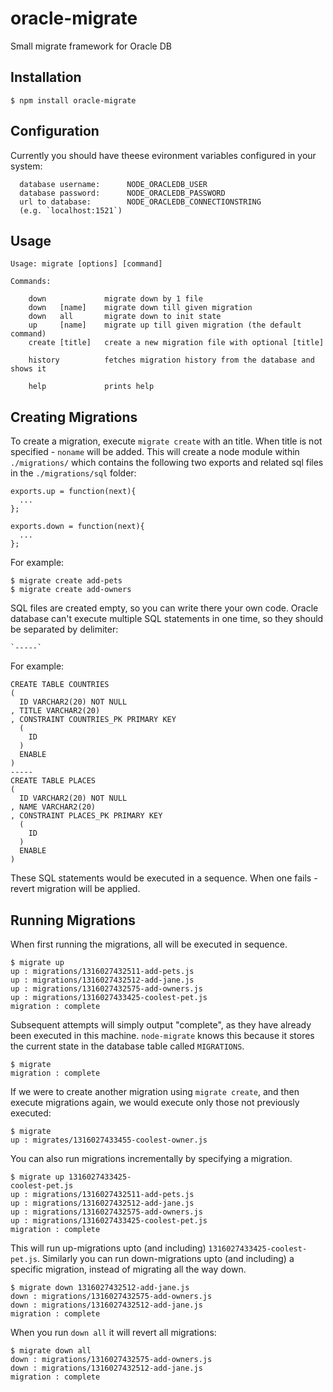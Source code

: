 # oracle-migrate
Small migrate framework for Oracle DB

## Installation

    $ npm install oracle-migrate

## Configuration

Currently you should have theese evironment variables configured in your system:

```
  database username:      NODE_ORACLEDB_USER
  database password:      NODE_ORACLEDB_PASSWORD
  url to database:        NODE_ORACLEDB_CONNECTIONSTRING
  (e.g. `localhost:1521`)
```

## Usage

```
Usage: migrate [options] [command]

Commands:

    down             migrate down by 1 file
    down   [name]    migrate down till given migration
    down   all       migrate down to init state
    up     [name]    migrate up till given migration (the default command)
    create [title]   create a new migration file with optional [title]

    history          fetches migration history from the database and shows it

    help             prints help
```

## Creating Migrations

To create a migration, execute `migrate create` with an title. When title is not specified - `noname` will be added. This will create a node module within `./migrations/` which contains the following two exports and related sql files in the `./migrations/sql` folder:

    exports.up = function(next){
      ...
    };

    exports.down = function(next){
      ...
    };

For example:

    $ migrate create add-pets
    $ migrate create add-owners

SQL files are created empty, so you can write there your own code. Oracle database can't execute multiple SQL statements in one time, so they should be separated by delimiter:

    `-----`

For example:

```
CREATE TABLE COUNTRIES
(
  ID VARCHAR2(20) NOT NULL
, TITLE VARCHAR2(20)
, CONSTRAINT COUNTRIES_PK PRIMARY KEY
  (
    ID
  )
  ENABLE
)
-----
CREATE TABLE PLACES
(
  ID VARCHAR2(20) NOT NULL
, NAME VARCHAR2(20)
, CONSTRAINT PLACES_PK PRIMARY KEY
  (
    ID
  )
  ENABLE
)
```

These SQL statements would be executed in a sequence. When one fails - revert migration will be applied.

## Running Migrations

When first running the migrations, all will be executed in sequence.

    $ migrate up
    up : migrations/1316027432511-add-pets.js
    up : migrations/1316027432512-add-jane.js
    up : migrations/1316027432575-add-owners.js
    up : migrations/1316027433425-coolest-pet.js
    migration : complete

Subsequent attempts will simply output "complete", as they have already been executed in this machine. `node-migrate` knows this because it stores the current state in the database table called `MIGRATIONS`.

    $ migrate
    migration : complete

If we were to create another migration using `migrate create`, and then execute migrations again, we would execute only those not previously executed:

    $ migrate
    up : migrates/1316027433455-coolest-owner.js

You can also run migrations incrementally by specifying a migration.

    $ migrate up 1316027433425-
    coolest-pet.js
    up : migrations/1316027432511-add-pets.js
    up : migrations/1316027432512-add-jane.js
    up : migrations/1316027432575-add-owners.js
    up : migrations/1316027433425-coolest-pet.js
    migration : complete

This will run up-migrations upto (and including) `1316027433425-coolest-pet.js`. Similarly you can run down-migrations upto (and including) a specific migration, instead of migrating all the way down.

    $ migrate down 1316027432512-add-jane.js
    down : migrations/1316027432575-add-owners.js
    down : migrations/1316027432512-add-jane.js
    migration : complete

When you run `down all` it will revert all migrations:

    $ migrate down all
    down : migrations/1316027432575-add-owners.js
    down : migrations/1316027432512-add-jane.js
    migration : complete
